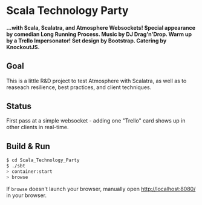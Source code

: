 # Scala Technology Party #

#### ...with Scala, Scalatra, and Atmosphere Websockets! Special appearance by comedian Long Running Process. Music by DJ Drag'n'Drop. Warm up by a Trello Impersonator! Set design by Bootstrap. Catering by KnockoutJS.

## Goal
This is a little R&D project to test Atmosphere with Scalatra, as well as to reaseach resilience, best practices, and client techniques. 

## Status
First pass at a simple websocket - adding one "Trello" card shows up in other clients in real-time.

## Build & Run ##

```sh
$ cd Scala_Technology_Party
$ ./sbt
> container:start
> browse
```

If `browse` doesn't launch your browser, manually open [http://localhost:8080/](http://localhost:8080/) in your browser.
